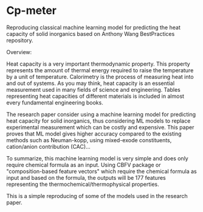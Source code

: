# Cp-meter
Reproducing classical machine learning model for predicting the heat capacity of solid inorganics based on Anthony Wang  BestPractices repository.

Overview:

Heat capacity is a very important thermodynamic property. This property represents the amount of thermal energy required to raise the temperature by a unit of temperature. Calorimetry is the process of measuring heat into and out of systems. As you may think, heat capacity is an essential measurement used in many fields of science and engineering. Tables representing heat capacities of different materials is included in almost every fundamental engineering books.
 
The research paper consider using a machine learning model for predicting heat capacity for solid inorganics, thus considering ML models to replace experimental measurement which can be costly and expensive. This paper proves that ML model gives higher accuracy compared to the existing methods such as Neuman-kopp, using mixed-exode constituents, cation/anion contribution (CAC)...

To summarize, this machine learning model is very simple and does only require chemical formula as an input. Using CBFV package or "composition-based feature vectors" which require the chemical formula as input and based on the formula, the outputs will be 177 features representing the thermochemical/thermophysical properties.
 
This is a simple reproducing of some of the models used in the research paper.

